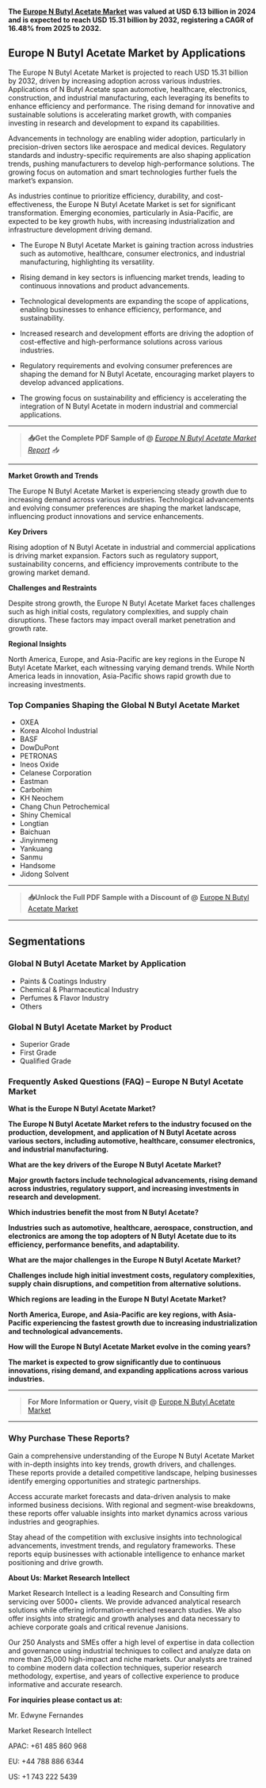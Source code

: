 <p><strong>The <a href="https://www.marketresearchintellect.com/download-sample/?rid=243185&amp;utm_source=Pulse-April-Europe&amp;utm_medium=852">Europe N Butyl Acetate Market</a> was valued at USD 6.13 billion in 2024 and is expected to reach USD 15.31 billion by 2032, registering a CAGR of 16.48% from 2025 to 2032.</strong></p><h2>Europe N Butyl Acetate Market by Applications&nbsp;</h2><p><p>The Europe N Butyl Acetate Market is projected to reach USD 15.31 billion by 2032, driven by increasing adoption across various industries. Applications of N Butyl Acetate span automotive, healthcare, electronics, construction, and industrial manufacturing, each leveraging its benefits to enhance efficiency and performance. The rising demand for innovative and sustainable solutions is accelerating market growth, with companies investing in research and development to expand its capabilities.</p><p>Advancements in technology are enabling wider adoption, particularly in precision-driven sectors like aerospace and medical devices. Regulatory standards and industry-specific requirements are also shaping application trends, pushing manufacturers to develop high-performance solutions. The growing focus on automation and smart technologies further fuels the market&rsquo;s expansion.</p><p>As industries continue to prioritize efficiency, durability, and cost-effectiveness, the Europe N Butyl Acetate Market is set for significant transformation. Emerging economies, particularly in Asia-Pacific, are expected to be key growth hubs, with increasing industrialization and infrastructure development driving demand.</p></p><ul><li><p>The Europe N Butyl Acetate Market is gaining traction across industries such as automotive, healthcare, consumer electronics, and industrial manufacturing, highlighting its versatility.</p></li><li><p>Rising demand in key sectors is influencing market trends, leading to continuous innovations and product advancements.</p></li><li><p>Technological developments are expanding the scope of applications, enabling businesses to enhance efficiency, performance, and sustainability.</p></li><li><p>Increased research and development efforts are driving the adoption of cost-effective and high-performance solutions across various industries.</p></li><li><p>Regulatory requirements and evolving consumer preferences are shaping the demand for N Butyl Acetate, encouraging market players to develop advanced applications.</p></li><li><p>The growing focus on sustainability and efficiency is accelerating the integration of N Butyl Acetate in modern industrial and commercial applications.</p></li></ul><hr /><blockquote><p><strong><span class="font-[700]">📥Get the Complete PDF Sample of @ </span></strong><em><span class="font-[700]"><a href="https://www.marketresearchintellect.com/download-sample/?rid=243185&amp;utm_source=Pulse-April-Europe&amp;utm_medium=852" target="_blank" data-tracking-control-name="article-ssr-frontend-pulse_little-text-block" data-tracking-will-navigate="" data-test-link="">Europe N Butyl Acetate Market Report</a>&nbsp;📥</span></em></p></blockquote><hr /><p class="" data-start="77" data-end="360"><strong data-start="77" data-end="105">Market Growth and Trends</strong></p><p class="" data-start="77" data-end="360">The Europe N Butyl Acetate Market is experiencing steady growth due to increasing demand across various industries. Technological advancements and evolving consumer preferences are shaping the market landscape, influencing product innovations and service enhancements.</p><p class="" data-start="362" data-end="606"><strong data-start="362" data-end="377">Key Drivers</strong></p><p class="" data-start="362" data-end="606">Rising adoption of N Butyl Acetate in industrial and commercial applications is driving market expansion. Factors such as regulatory support, sustainability concerns, and efficiency improvements contribute to the growing market demand.</p><p class="" data-start="608" data-end="849"><strong data-start="608" data-end="637">Challenges and Restraints</strong></p><p class="" data-start="608" data-end="849">Despite strong growth, the Europe N Butyl Acetate Market faces challenges such as high initial costs, regulatory complexities, and supply chain disruptions. These factors may impact overall market penetration and growth rate.</p><p class="" data-start="851" data-end="1095"><strong data-start="851" data-end="872">Regional Insights</strong></p><p class="" data-start="851" data-end="1095">North America, Europe, and Asia-Pacific are key regions in the Europe N Butyl Acetate Market, each witnessing varying demand trends. While North America leads in innovation, Asia-Pacific shows rapid growth due to increasing investments.</p><p><h3>Top Companies Shaping the Global N Butyl Acetate Market </h3><ul><li>OXEA</li><li>Korea Alcohol Industrial</li><li>BASF</li><li>DowDuPont</li><li>PETRONAS</li><li>Ineos Oxide</li><li>Celanese Corporation</li><li>Eastman</li><li>Carbohim</li><li>KH Neochem</li><li>Chang Chun Petrochemical</li><li>Shiny Chemical</li><li>Longtian</li><li>Baichuan</li><li>Jinyinmeng</li><li>Yankuang</li><li>Sanmu</li><li>Handsome</li><li>Jidong Solvent</li></ul></p><hr /><blockquote><p><strong>📥Unlock the Full PDF Sample with a Discount of @</strong> <a href="https://www.marketresearchintellect.com/ask-for-discount/?rid=243185&amp;utm_source=Pulse-April-Europe&amp;utm_medium=852">Europe N Butyl Acetate Market</a></p></blockquote><hr /><p><h2>Segmentations</h2><h3>Global N Butyl Acetate Market by Application</h3><ul><li>Paints & Coatings Industry</li><li>Chemical & Pharmaceutical Industry</li><li>Perfumes & Flavor Industry</li><li>Others</li></ul><h3>Global N Butyl Acetate Market by Product</h3><ul><li>Superior Grade</li><li>First Grade</li><li>Qualified Grade</li></ul></p><h3><strong>Frequently Asked Questions (FAQ) &ndash; Europe N Butyl Acetate Market</strong></h3><p><strong>What is the Europe N Butyl Acetate Market?</strong></p><p><strong>The Europe N Butyl Acetate Market refers to the industry focused on the production, development, and application of N Butyl Acetate across various sectors, including automotive, healthcare, consumer electronics, and industrial manufacturing.</strong></p><p><strong>What are the key drivers of the Europe N Butyl Acetate Market?</strong></p><p><strong>Major growth factors include technological advancements, rising demand across industries, regulatory support, and increasing investments in research and development.</strong></p><p><strong>Which industries benefit the most from N Butyl Acetate?</strong></p><p><strong>Industries such as automotive, healthcare, aerospace, construction, and electronics are among the top adopters of N Butyl Acetate due to its efficiency, performance benefits, and adaptability.</strong></p><p><strong>What are the major challenges in the Europe N Butyl Acetate Market?</strong></p><p><strong>Challenges include high initial investment costs, regulatory complexities, supply chain disruptions, and competition from alternative solutions.</strong></p><p><strong>Which regions are leading in the Europe N Butyl Acetate Market?</strong></p><p><strong>North America, Europe, and Asia-Pacific are key regions, with Asia-Pacific experiencing the fastest growth due to increasing industrialization and technological advancements.</strong></p><p><strong>How will the Europe N Butyl Acetate Market evolve in the coming years?</strong></p><p><strong>The market is expected to grow significantly due to continuous innovations, rising demand, and expanding applications across various industries.</strong></p><hr /><blockquote><p><span class="font-[700]"><strong>For More Information or Query, visit&nbsp;@</strong>&nbsp;</span><span class="font-[700]"><a href="https://www.marketresearchintellect.com/product/global-n-butyl-acetate-market-size-and-forecast/?utm_source=Linkedin&utm_medium=852" target="_blank" data-tracking-control-name="article-ssr-frontend-pulse_little-text-block" data-tracking-will-navigate="" data-test-link="">Europe N Butyl Acetate Market</a></span></p></blockquote><hr /><h3><strong data-start="0" data-end="31">Why Purchase These Reports?</strong></h3><p class="" data-start="35" data-end="297">Gain a comprehensive understanding of the Europe N Butyl Acetate Market with in-depth insights into key trends, growth drivers, and challenges. These reports provide a detailed competitive landscape, helping businesses identify emerging opportunities and strategic partnerships.</p><p class="" data-start="299" data-end="540">Access accurate market forecasts and data-driven analysis to make informed business decisions. With regional and segment-wise breakdowns, these reports offer valuable insights into market dynamics across various industries and geographies.</p><p class="" data-start="542" data-end="784">Stay ahead of the competition with exclusive insights into technological advancements, investment trends, and regulatory frameworks. These reports equip businesses with actionable intelligence to enhance market positioning and drive growth.</p><p><strong><span class="font-[700]">About Us: Market Research Intellect</span></strong></p><p><span class="">Market Research Intellect is a leading Research and Consulting firm servicing over 5000+ clients. We provide advanced analytical research solutions while offering information-enriched research studies.&nbsp;</span>We also offer insights into strategic and growth analyses and data necessary to achieve corporate goals and critical revenue Janisions.</p><p><span class="">Our 250 Analysts and SMEs offer a high level of expertise in data collection and governance using industrial techniques to collect and analyze data on more than 25,000 high-impact and niche markets. Our analysts are trained to combine modern data collection techniques, superior research methodology, expertise, and years of collective experience to produce informative and accurate research.</span></p><p><strong>For inquiries please contact us at:</strong></p><p>Mr. Edwyne Fernandes</p><p>Market Research Intellect</p><p>APAC: +61 485 860 968</p><p>EU: +44 788 886 6344</p><p>US: +1 743 222 5439</p>